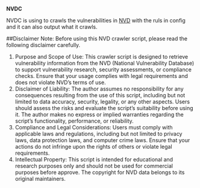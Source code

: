 **NVDC**

NVDC is using to crawls the vulnerabilities in [NVD](https://nvd.nist.gov/) with the ruls in config and it can also output what it crawls.

##Disclaimer
Note: Before using this NVD crawler script, please read the following disclaimer carefully.
1. Purpose and Scope of Use:
     This crawler script is designed to retrieve vulnerability information from the NVD (National Vulnerability Database) to support vulnerability research, security assessments, or compliance checks.
     Ensure that your usage complies with legal requirements and does not violate NVD’s terms of use.
2. Disclaimer of Liability:
    The author assumes no responsibility for any consequences resulting from the use of this script, including but not limited to data accuracy, security, legality, or any other aspects.
    Users should assess the risks and evaluate the script’s suitability before using it.
    The author makes no express or implied warranties regarding the script’s functionality, performance, or reliability.
3. Compliance and Legal Considerations:
    Users must comply with applicable laws and regulations, including but not limited to privacy laws, data protection laws, and computer crime laws.
    Ensure that your actions do not infringe upon the rights of others or violate legal requirements.
4. Intellectual Property:
    This script is intended for educational and research purposes only and should not be used for commercial purposes before approve.
    The copyright for NVD data belongs to its original maintainers.
